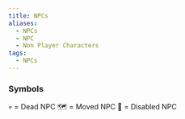 ```yaml
---
title: NPCs
aliases:
  - NPCs
  - NPC
  - Non Player Characters
tags:
  - NPCs
---
```

### Symbols
💀 = Dead NPC
🗺️ = Moved NPC
🚫 = Disabled NPC